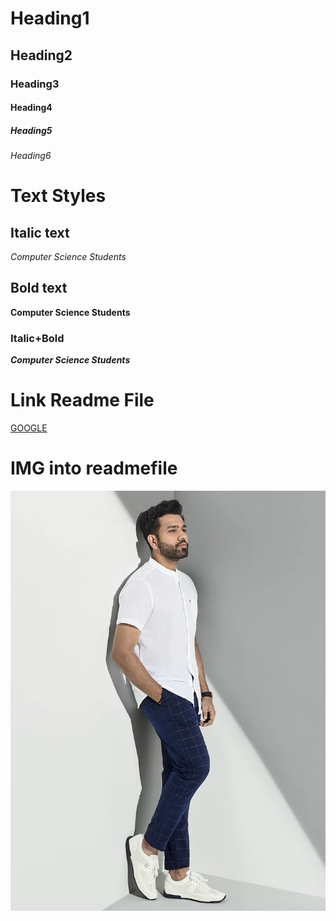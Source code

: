 # Heading1
## Heading2
### Heading3
#### Heading4
##### Heading5
###### Heading6

# Text Styles
## Italic text
*Computer Science Students*

## Bold text
**Computer Science Students**

### Italic+Bold
***Computer Science Students***
# Link Readme File
[GOOGLE]("https://www.google.co.in/")

# IMG into readmefile
![Rohit](rohit.jpg)
